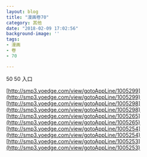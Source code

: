 ```yaml
---
layout: blog
title: "漫画卷70"
category: 其他
date: "2018-02-09 17:02:56"
background-image: ''
tags:
- 漫画
- 卷
- 70

---
```

50
50
入口

[http://smp3.yoedge.com/view/gotoAppLine/1005299](http://smp3.yoedge.com/view/gotoAppLine/1005299)
[http://smp3.yoedge.com/view/gotoAppLine/1005298](http://smp3.yoedge.com/view/gotoAppLine/1005298)
[http://smp3.yoedge.com/view/gotoAppLine/1005265](http://smp3.yoedge.com/view/gotoAppLine/1005265)
[http://smp3.yoedge.com/view/gotoAppLine/1005254](http://smp3.yoedge.com/view/gotoAppLine/1005254)
[http://smp3.yoedge.com/view/gotoAppLine/1005253](http://smp3.yoedge.com/view/gotoAppLine/1005253)

        

